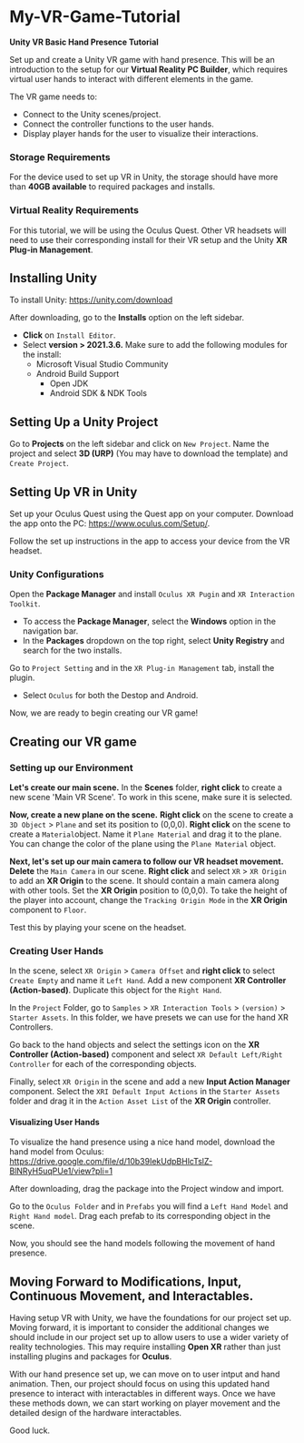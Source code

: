 # My-VR-Game-Tutorial
**Unity VR Basic Hand Presence Tutorial**

Set up and create a Unity VR game with hand presence. This will be an introduction to the setup for our **Virtual Reality PC Builder**, which requires virtual user hands to interact with different elements in the game. 

The VR game needs to: 
* Connect to the Unity scenes/project.
* Connect the controller functions to the user hands. 
* Display player hands for the user to visualize their interactions. 


### Storage Requirements
For the device used to set up VR in Unity, the storage should have more than **40GB available** to required packages and installs. 

### Virtual Reality Requirements
For this tutorial, we will be using the Oculus Quest. Other VR headsets will need to use their corresponding install for their VR setup and the Unity **XR Plug-in Management**.

## Installing Unity 
To install Unity: https://unity.com/download 

After downloading, go to the **Installs** option on the left sidebar. 
- **Click** on `Install Editor`.
- Select **version > 2021.3.6.** Make sure to add the following modules for the install: 
     * Microsoft Visual Studio Community
     * Android Build Support 
        * Open JDK 
        * Android SDK & NDK Tools

## Setting Up a Unity Project
Go to **Projects** on the left sidebar and click on `New Project`.
Name the project and select **3D (URP)** (You may have to download the template) and `Create Project`.

## Setting Up VR in Unity 
Set up your Oculus Quest using the Quest app on your computer. 
Download the app onto the PC:  https://www.oculus.com/Setup/.

Follow the set up instructions in the app to access your device from the VR headset.

### Unity Configurations
Open the **Package Manager** and install `Oculus XR Pugin` and `XR Interaction Toolkit`.
  * To access the **Package Manager**, select the **Windows** option in the navigation bar.
  * In the **Packages** dropdown on the top right, select **Unity Registry** and search for the two installs.
  
Go to `Project Setting` and in the `XR Plug-in Management` tab, install the plugin.
  * Select `Oculus` for both the Destop and Android. 
  
Now, we are ready to begin creating our VR game!

## Creating our VR game 

### Setting up our Environment
**Let's create our main scene.**
In the **Scenes** folder, **right click** to create a new scene 'Main VR Scene'.
To work in this scene, make sure it is selected.
  
**Now, create a new plane on the scene.**
**Right click** on the scene to create a `3D Object` > `Plane` and set its position to (0,0,0).
**Right click** on the scene to create a `Material`object. Name it `Plane Material` and drag it to the plane. 
You can change the color of the plane using the `Plane Material` object.
  
**Next, let's set up our main camera to follow our VR headset movement.**
**Delete** the `Main Camera` in our scene.
**Right click** and select `XR` > `XR Origin` to add an **XR Origin** to the scene. It should contain a main camera along with other tools. 
Set the **XR Origin** position to (0,0,0).
To take the height of the player into account, change the `Tracking Origin Mode` in the **XR Origin** component to `Floor`.
    
Test this by playing your scene on the headset. 

### Creating User Hands 
In the scene, select `XR Origin` > `Camera Offset` and **right click** to select `Create Empty` and name it `Left Hand`.
Add a new component **XR Controller (Action-based)**.
Duplicate this object for the `Right Hand`.

In the `Project` Folder, go to `Samples` > `XR Interaction Tools` > `(version)` > `Starter Assets`.
In this folder, we have presets we can use for the hand XR Controllers. 

Go back to the hand objects and select the settings icon on the **XR Controller (Action-based)** component and select `XR Default Left/Right Controller` for each of the corresponding objects. 

Finally, select `XR Origin` in the scene and add a new **Input Action Manager** component. 
Select the `XRI Default Input Actions` in the `Starter Assets` folder and drag it in the `Action Asset List` of the **XR Origin** controller. 
  
#### Visualizing User Hands 
To visualize the hand presence using a nice hand model, download the hand model from Oculus: https://drive.google.com/file/d/10b39IekUdpBHlcTslZ-BlNRyH5uqPUe1/view?pli=1 

After downloading, drag the package into the Project window and import. 

Go to the `Oculus Folder` and in `Prefabs` you will find a `Left Hand Model` and `Right Hand model`.
Drag each prefab to its corresponding object in the scene. 
  
Now, you should see the hand models following the movement of hand presence.

## Moving Forward to Modifications, Input, Continuous Movement, and Interactables.

Having setup VR with Unity, we have the foundations for our project set up. Moving forward, it is important to consider the additional changes we should include in our project set up to allow users to use a wider variety of reality technologies. This may require installing **Open XR** rather than just installing plugins and packages for **Oculus**. 

With our hand presence set up, we can move on to user intput and hand animation. Then, our project should focus on using this updated hand presence to interact with interactables in different ways. Once we have these methods down, we can start working on player movement and the detailed design of the hardware interactables. 

Good luck. 

  
 
 
